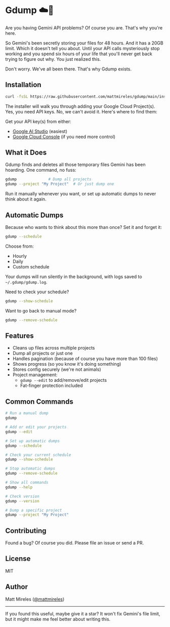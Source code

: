 # Gdump ☁️💩

Are you having Gemini API problems? Of course you are. That's why you're here.

So Gemini's been secretly storing your files for 48 hours. And it has a 20GB limit. Which it doesn't tell you about. Until your API calls mysteriously stop working and you spend six hours of your life that you'll never get back trying to figure out why. You just realized this. 

Don't worry. We've all been there. That's why Gdump exists.

## Installation

```bash
curl -fsSL https://raw.githubusercontent.com/mattmireles/gdump/main/install_gdump.sh | bash
```

The installer will walk you through adding your Google Cloud Project(s). Yes, you need API keys. No, we can't avoid it. Here's where to find them:

Get your API key(s) from either:

- [Google AI Studio](https://makersuite.google.com/app/apikey) (easiest)
- [Google Cloud Console](https://console.cloud.google.com) (if you need more control)

## What it Does

Gdump finds and deletes all those temporary files Gemini has been hoarding. One command, no fuss:

```bash
gdump              # Dump all projects
gdump --project "My Project"  # Or just dump one
```

Run it manually whenever you want, or set up automatic dumps to never think about it again.

## Automatic Dumps

Because who wants to think about this more than once? Set it and forget it:

```bash
gdump --schedule
```

Choose from:
- Hourly
- Daily 
- Custom schedule 

Your dumps will run silently in the background, with logs saved to `~/.gdump/gdump.log`.

Need to check your schedule?
```bash
gdump --show-schedule
```

Want to go back to manual mode?
```bash
gdump --remove-schedule
```

## Features

- Cleans up files across multiple projects
- Dump all projects or just one
- Handles pagination (because of course you have more than 100 files)
- Shows progress (so you know it's doing something)
- Stores config securely (we're not animals)
- Project management:
  - `gdump --edit` to add/remove/edit projects
  - Fat-finger protection included

## Common Commands

```bash
# Run a manual dump
gdump

# Add or edit your projects
gdump --edit

# Set up automatic dumps
gdump --schedule

# Check your current schedule
gdump --show-schedule

# Stop automatic dumps
gdump --remove-schedule

# Show all commands
gdump --help

# Check version
gdump --version

# Dump a specific project
gdump --project "My Project"
```

## Contributing

Found a bug? Of course you did. Please file an issue or send a PR.

## License

MIT

## Author

Matt Mireles ([@mattmireles](https://twitter.com/mattmireles))

---

If you found this useful, maybe give it a star? It won't fix Gemini's file limit, but it might make me feel better about writing this.
